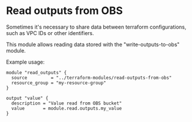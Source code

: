 # Read outputs from OBS

Sometimes it's necessary to share data between terraform configurations, such as VPC IDs or other identifiers.

This module allows reading data stored with the "write-outputs-to-obs" module.

Example usage:

```hcl
module "read_outputs" {
  source         = "../terraform-modules/read-outputs-from-obs"
  resource_group = "my-resource-group"
}

output "value" {
  description = "Value read from OBS bucket"
  value       = module.read.outputs.my_value
}
```
